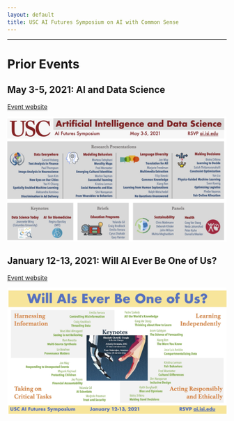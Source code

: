 ```yaml
---
layout: default
title: USC AI Futures Symposium on AI with Common Sense
---
```

---

# Prior Events

## May 3-5, 2021: AI and Data Science

[Event website](https://www.isi.edu/events/ai-symposium/)

<img src="images/AI-DS-Symposium-Flier.jpg" alt="AI-DS-Symposium-Flier" width="1000" />


## January 12-13, 2021: Will AI Ever Be One of Us?

[Event website](https://www.isi.edu/events/ai_symposium_2021)

<img src="images/Human-AI-Symposium-Flier.jpg" alt="Human-AI-Symposium-Flier" width="1000" />

